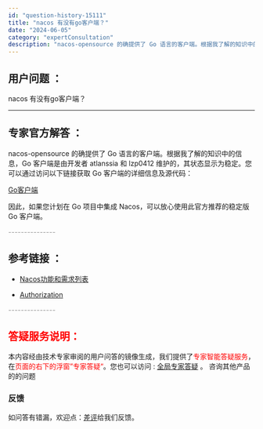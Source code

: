 ```yaml
---
id: "question-history-15111"
title: "nacos 有没有go客户端？"
date: "2024-06-05"
category: "expertConsultation"
description: "nacos-opensource 的确提供了 Go 语言的客户端。根据我了解的知识中的信息，Go 客户端是由开发者 atlanssia 和 lzp0412 维护的，其状态显示为稳定。您可以通过访问以下链接获取 Go 客户端的详细信息及源代码：[Go客户端](https://github.com/na"
---
```


## 用户问题 ： 
 nacos 有没有go客户端？  

---------------
## 专家官方解答 ：

nacos-opensource 的确提供了 Go 语言的客户端。根据我了解的知识中的信息，Go 客户端是由开发者 atlanssia 和 lzp0412 维护的，其状态显示为稳定。您可以通过访问以下链接获取 Go 客户端的详细信息及源代码：

[Go客户端](https://github.com/nacos-group/nacos-sdk-go)

因此，如果您计划在 Go 项目中集成 Nacos，可以放心使用此官方推荐的稳定版 Go 客户端。


<font color="#949494">---------------</font> 


## 参考链接 ：

* [Nacos功能和需求列表](https://nacos.io/docs/latest/archive/feature-list)
 
 * [Authorization](https://nacos.io/docs/latest/guide/user/auth)


 <font color="#949494">---------------</font> 
 


## <font color="#FF0000">答疑服务说明：</font> 

本内容经由技术专家审阅的用户问答的镜像生成，我们提供了<font color="#FF0000">专家智能答疑服务</font>，在<font color="#FF0000">页面的右下的浮窗”专家答疑“</font>。您也可以访问 : [全局专家答疑](https://answer.opensource.alibaba.com/docs/intro) 。 咨询其他产品的的问题

### 反馈
如问答有错漏，欢迎点：[差评](https://ai.nacos.io/user/feedbackByEnhancerGradePOJOID?enhancerGradePOJOId=15123)给我们反馈。
